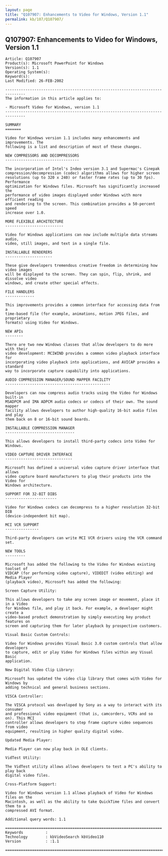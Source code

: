 ```yaml
---
layout: page
title: "Q107907: Enhancements to Video for Windows, Version 1.1"
permalink: kb/107/Q107907/
---
```


## Q107907: Enhancements to Video for Windows, Version 1.1

	Article: Q107907
	Product(s): Microsoft PowerPoint for Windows
	Version(s): 1.1
	Operating System(s): 
	Keyword(s): 
	Last Modified: 26-FEB-2002
	
	-------------------------------------------------------------------------------
	The information in this article applies to:
	
	- Microsoft Video for Windows, version 1.1 
	-------------------------------------------------------------------------------
	
	SUMMARY
	=======
	
	Video for Windows version 1.1 includes many enhancements and improvements. The
	following is a list and description of most of these changes.
	
	NEW COMPRESSORS AND DECOMPRESSORS
	---------------------------------
	
	The incorporation of Intel's Indeo version 3.1 and Supermac's Cinepak
	compression/decompression (codec) algorithms allows for higher screen
	resolutions (up to 320 x 240) or faster frame rates (up to 30 fps). Performance
	optimization for Windows files. Microsoft has significantly increased the
	performance of video images displayed under Windows with more efficient reading
	and rendering to the screen. This combination provides a 50-percent speed
	increase over 1.0.
	
	MORE FLEXIBLE ARCHITECTURE
	--------------------------
	
	Video for Windows applications can now include multiple data streams audio,
	video, still images, and text in a single file.
	
	INSTALLABLE RENDERERS
	---------------------
	
	These give developers tremendous creative freedom in determining how video images
	will be displayed to the screen. They can spin, flip, shrink, and dissolve video
	windows, and create other special effects.
	
	FILE HANDLERS
	-------------
	
	This improvements provides a common interface for accessing data from a
	time-based file (for example, animations, motion JPEG files, and proprietary
	formats) using Video for Windows.
	
	NEW APIs
	--------
	
	There are two new Windows classes that allow developers to do more with their
	video development: MCIWIND provides a common video playback interface for
	incorporating video playback into applications, and AVICAP provides a standard
	way to incorporate capture capability into applications.
	
	AUDIO COMPRESSION MANAGER/SOUND MAPPER FACILITY
	-----------------------------------------------
	
	Developers can now compress audio tracks using the Video for Windows built-in
	MSADPCM and IMA ADPCM audio codecs or codecs of their own. The sound mapper
	facility allows developers to author high-quality 16-bit audio files and play
	them back on 8 or 16-bit sound boards.
	
	INSTALLABLE COMPRESSION MANAGER
	-------------------------------
	
	This allows developers to install third-party codecs into Video for Windows.
	
	VIDEO CAPTURE DRIVER INTERFACE
	------------------------------
	
	Microsoft has defined a universal video capture driver interface that allows
	video capture board manufacturers to plug their products into the Video for
	Windows architecture.
	
	SUPPORT FOR 32-BIT DIBS
	-----------------------
	
	Video for Windows codecs can decompress to a higher resolution 32-bit DIB
	(device-independent bit map).
	
	MCI VCR SUPPORT
	---------------
	
	Third-party developers can write MCI VCR drivers using the VCR command set.
	
	NEW TOOLS
	---------
	
	Microsoft has added the following to the Video for Windows existing toolset of
	VIDCAP (for performing video capture), VIDEDIT (video editing) and Media Player
	(playback video), Microsoft has added the following:
	
	Screen Capture Utility:
	
	This allows developers to take any screen image or movement, place it in a Video
	for Windows file, and play it back. For example, a developer might create a
	video-based product demonstration by simply executing key product features on
	screen and capturing them for later playback by prospective customers.
	
	Visual Basic Custom Controls:
	
	Video for Windows provides Visual Basic 3.0 custom controls that allow developers
	to capture, edit or play Video for Windows files within any Visual Basic
	application.
	
	New Digital Video Clip Library:
	
	Microsoft has updated the video clip library that comes with Video for Windows by
	adding technical and general business sections.
	
	VISCA Controller:
	
	The VISCA protocol was developed by Sony as a way to interact with its consumer
	and professional video equipment (that is, camcorders, VCRs and so on). This MCI
	controller allows developers to step frame capture video sequences from video
	equipment, resulting in higher quality digital video.
	
	Updated Media Player:
	
	Media Player can now play back in OLE clients.
	
	VidTest Utility:
	
	The VidTest utility allows allows developers to test a PC's ability to play back
	digital video files.
	
	Cross-Platform Support:
	
	Video for Windows version 1.1 allows playback of Video for Windows files on the
	Macintosh, as well as the ability to take QuickTime files and convert them to a
	compressed AVI format.
	
	Additional query words: 1.1
	
	======================================================================
	Keywords          :  
	Technology        : kbVideoSearch kbVideo110
	Version           : :1.1
	
	=============================================================================
	
